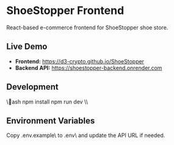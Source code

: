 # ShoeStopper Frontend

React-based e-commerce frontend for ShoeStopper shoe store.

## Live Demo
- **Frontend:** https://d3-crypto.github.io/ShoeStopper
- **Backend API:** https://shoestopper-backend.onrender.com

## Development
\\\ash
npm install
npm run dev
\\\

## Environment Variables
Copy \.env.example\ to \.env\ and update the API URL if needed.

